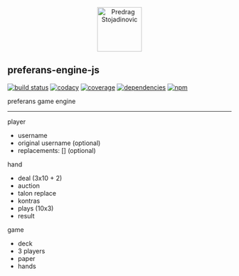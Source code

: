 <p align="center">
  <a href="http://stojadinovic.net">
    <img alt="Predrag Stojadinovic" src="https://en.stojadinovic.net/assets/images/logo-128x128-88.jpg" width="100">
  </a>
</p>

## preferans-engine-js
[![build status](https://img.shields.io/travis/cope/preferans-engine-js.svg?branch=master)](https://travis-ci.org/cope/preferans-engine-js)
[![codacy](https://img.shields.io/codacy/grade/60322e02d8df469893dbb8c0a89e5cc8.svg)](https://www.codacy.com/project/cope/preferans-engine-js/dashboard)
[![coverage](https://img.shields.io/coveralls/github/cope/preferans-engine-js/master.svg)](https://coveralls.io/github/cope/preferans-engine-js?branch=master)
[![dependencies](https://david-dm.org/cope/preferans-engine-js.svg)](https://www.npmjs.com/package/preferans-engine-js)
[![npm](https://img.shields.io/npm/dt/preferans-engine-js.svg)](https://www.npmjs.com/package/preferans-engine-js)

preferans game engine

---

player
 - username
 - original username (optional)
 - replacements: [] (optional)

hand
 - deal (3x10 + 2)
 - auction
 - talon replace
 - kontras
 - plays (10x3)
 - result

game
 - deck
 - 3 players
 - paper
 - hands

